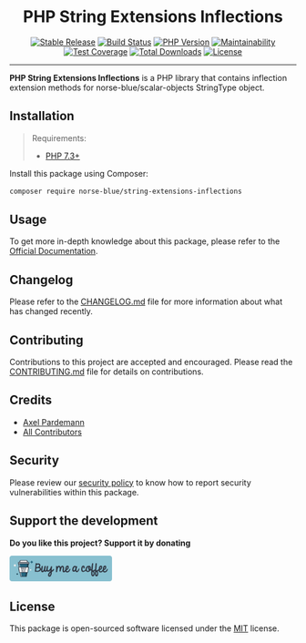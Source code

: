<div align="center">
    <h1>PHP String Extensions Inflections</h1>
    <p align="center">
        <a href="https://packagist.org/packages/norse-blue/string-extensions-inflections"><img alt="Stable Release" src="https://img.shields.io/packagist/v/norse-blue/string-extensions-inflections.svg?style=flat-square&label=release&logo=packagist&logoColor=eceff4&colorA=4c566a&colorB=5e81ac"></a>
        <a href="https://travis-ci.com/norse-blue/php-string-extensions-inflections"><img alt="Build Status" src="https://img.shields.io/travis/com/norse-blue/php-string-extensions-inflections.svg?style=flat-square&label=build&logo=travis-ci&logoColor=eceff4&colorA=4c566a&colorB=88c0d0"></a>
        <a href="https://php.net/releases"><img alt="PHP Version" src="https://img.shields.io/packagist/php-v/norse-blue/string-extensions-inflections.svg?style=flat-square&label=php&logo=php&logoColor=eceff4&colorA=4c566a&colorB=b48ead"></a>
        <a href="https://codeclimate.com/github/norse-blue/php-string-extensions-inflections"><img alt="Maintainability" src="https://img.shields.io/codeclimate/maintainability/norse-blue/php-string-extensions-inflections.svg?style=flat-square&label=maintainability&logo=code-climate&logoColor=eceff4&colorA=4c566a&colorB=88c0d0"></a>
        <a href="https://codeclimate.com/github/norse-blue/php-string-extensions-inflections"><img alt="Test Coverage" src="https://img.shields.io/codeclimate/coverage/norse-blue/php-string-extensions-inflections.svg?style=flat-square&label=coverage&logo=code-climate&logoColor=eceff4&colorA=4c566a&colorB=88c0d0"></a>
        <a href="https://packagist.org/packages/norse-blue/string-extensions-inflections"><img alt="Total Downloads" src="https://img.shields.io/packagist/dt/norse-blue/string-extensions-inflections.svg?style=flat-square&label=downloads&logoColor=eceff4&colorA=4c566a&colorB=88c0d0"></a>
        <a href="https://github.com/norse-blue/php-string-extensions-inflections/blob/master/LICENSE.md"><img alt="License" src="https://img.shields.io/github/license/norse-blue/php-string-extensions-inflections.svg?style=flat-square&label=license&logoColor=eceff4&colorA=4c566a&colorB=a3be8c"></a>
    </p>
</div>
<hr>

**PHP String Extensions Inflections** is a PHP library that contains inflection extension methods for norse-blue/scalar-objects StringType object.

## Installation

>Requirements:
>- [PHP 7.3+](https://php.net/releases)

Install this package using Composer:

```bash
composer require norse-blue/string-extensions-inflections
```

## Usage

To get more in-depth knowledge about this package, please refer to the [Official Documentation](https://norse-blue.github.io/php-string-extensions-inflections/).

## Changelog

Please refer to the [CHANGELOG.md](CHANGELOG.md) file for more information about what has changed recently.

## Contributing

Contributions to this project are accepted and encouraged. Please read the [CONTRIBUTING.md](.github/CONTRIBUTING.md) file for details on contributions.

## Credits

- [Axel Pardemann](https://github.com/axelitus)
- [All Contributors](../../contributors)

## Security

Please review our [security policy](https://github.com/norse-blue/php-string-extensions-inflections/security/policy) to know how to report security vulnerabilities within this package.

## Support the development

**Do you like this project? Support it by donating**

<a href="https://www.buymeacoffee.com/axelitus"><img src="docs/assets/images/buy-me-a-coffee.svg" width="180" alt="Buy me a coffee"></img></a>

## License

This package is open-sourced software licensed under the [MIT](LICENSE.md) license.
